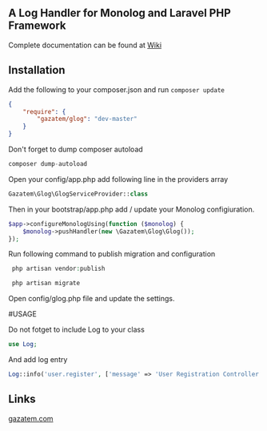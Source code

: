 ## A Log Handler for Monolog and Laravel PHP Framework

Complete documentation can be found at [Wiki](https://github.com/gazatem/glog/wiki)

## Installation

Add the following to your composer.json and run `composer update`

```json
{
    "require": {
        "gazatem/glog": "dev-master"
    }
}
```

Don't forget to dump composer autoload

```php
composer dump-autoload
```

Open your config/app.php add following line in the providers array

```php
Gazatem\Glog\GlogServiceProvider::class
```

Then in your bootstrap/app.php add / update your Monolog configiuration.

```php
$app->configureMonologUsing(function ($monolog) {
    $monolog->pushHandler(new \Gazatem\Glog\Glog());
});
```


Run following command to publish migration and configuration


```php
 php artisan vendor:publish
```


```php
 php artisan migrate
```




Open config/glog.php file and update the settings.

#USAGE

Do not fotget to include Log to your class

```php
use Log;
```

And add log entry
```php
Log::info('user.register', ['message' => 'User Registration Controller', 'id' => 23, 'name' => 'John Doe', 'email' => 'john@example.com']);
```


## Links
[gazatem.com](https://www.gazatem.com)
